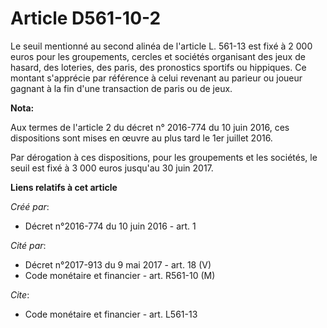 # Article D561-10-2

Le seuil mentionné au second alinéa de l'article L. 561-13 est fixé à 2 000 euros pour les groupements, cercles et sociétés
organisant des jeux de hasard, des loteries, des paris, des pronostics sportifs ou hippiques. Ce montant s'apprécie par
référence à celui revenant au parieur ou joueur gagnant à la fin d'une transaction de paris ou de jeux.

**Nota:**

Aux termes de l'article 2 du décret n° 2016-774 du 10 juin 2016, ces dispositions sont mises en œuvre au plus tard le 1er
juillet 2016.

Par dérogation à ces dispositions, pour les groupements et les sociétés, le seuil est fixé à 3 000 euros jusqu'au 30 juin
2017.

**Liens relatifs à cet article**

_Créé par_:

  - Décret n°2016-774 du 10 juin 2016 - art. 1

_Cité par_:

  - Décret n°2017-913 du 9 mai 2017 - art. 18 (V)
  - Code monétaire et financier - art. R561-10 (M)

_Cite_:

  - Code monétaire et financier - art. L561-13
